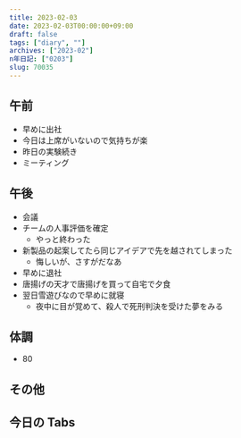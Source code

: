 ```yaml
---
title: 2023-02-03
date: 2023-02-03T00:00:00+09:00
draft: false
tags: ["diary", ""]
archives: ["2023-02"]
n年日記: ["0203"]
slug: 70035
---
```


## 午前

- 早めに出社
- 今日は上席がいないので気持ちが楽
- 昨日の実験続き
- ミーティング

## 午後

- 会議
- チームの人事評価を確定
  - やっと終わった
- 新製品の起案してたら同じアイデアで先を越されてしまった
  - 悔しいが、さすがだなあ
- 早めに退社
- 唐揚げの天才で唐揚げを買って自宅で夕食
- 翌日雪遊びなので早めに就寝
  - 夜中に目が覚めて、殺人で死刑判決を受けた夢をみる

## 体調

- 80

## その他

## 今日の Tabs
